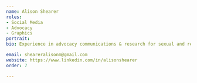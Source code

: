 ```yaml
---
name: Alison Shearer
roles:
- Social Media
- Advocacy
- Graphics
portrait: 
bio: Experience in advocacy communications & research for sexual and reproductive health rights, racial justice, and social progress. Obsessed with using words and images to educate, organize, and implement systemic change in communities & legislation. 

email: sheareralisonm@gmail.com
website: https://www.linkedin.com/in/alisonshearer
order: 7

---
```

